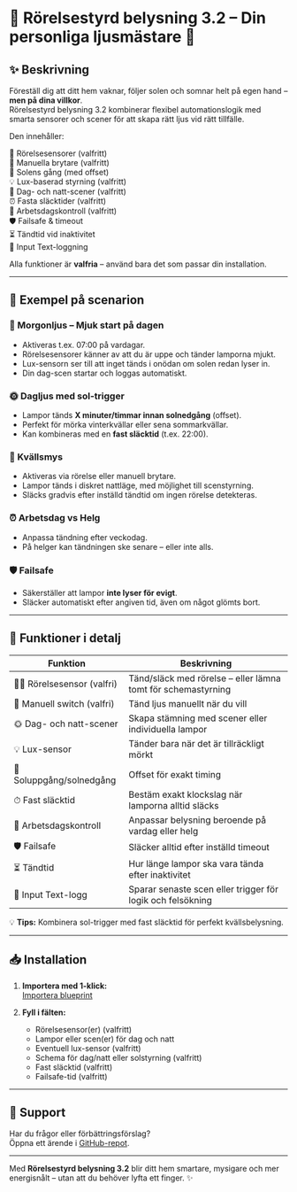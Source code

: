 # 🌟 Rörelsestyrd belysning 3.2 – Din personliga ljusmästare 🌟

## ✨ Beskrivning

Föreställ dig att ditt hem vaknar, följer solen och somnar helt på egen hand – **men på dina villkor**.  
Rörelsestyrd belysning 3.2 kombinerar flexibel automationslogik med smarta sensorer och scener för att skapa rätt ljus vid rätt tillfälle.

Den innehåller:

🚶 Rörelsesensorer (valfritt)  
🔘 Manuella brytare (valfritt)  
🌅 Solens gång (med offset)  
💡 Lux-baserad styrning (valfritt)  
🎨 Dag- och natt-scener (valfritt)  
⏰ Fasta släcktider (valfritt)  
📅 Arbetsdagskontroll (valfritt)  
🛡️ Failsafe & timeout  
⏳ Tändtid vid inaktivitet  
📝 Input Text-loggning  

Alla funktioner är **valfria** – använd bara det som passar din installation.

---

## 🎨 Exempel på scenarion

### 🌅 Morgonljus – Mjuk start på dagen

- Aktiveras t.ex. 07:00 på vardagar.  
- Rörelsesensorer känner av att du är uppe och tänder lamporna mjukt.  
- Lux-sensorn ser till att inget tänds i onödan om solen redan lyser in.  
- Din dag-scen startar och loggas automatiskt.  

### 🌞 Dagljus med sol-trigger

- Lampor tänds **X minuter/timmar innan solnedgång** (offset).  
- Perfekt för mörka vinterkvällar eller sena sommarkvällar.  
- Kan kombineras med en **fast släcktid** (t.ex. 22:00).  

### 🌙 Kvällsmys

- Aktiveras via rörelse eller manuell brytare.  
- Lampor tänds i diskret nattläge, med möjlighet till scenstyrning.  
- Släcks gradvis efter inställd tändtid om ingen rörelse detekteras.  

### ⏰ Arbetsdag vs Helg

- Anpassa tändning efter veckodag.  
- På helger kan tändningen ske senare – eller inte alls.  

### 🛡️ Failsafe

- Säkerställer att lampor **inte lyser för evigt**.  
- Släcker automatiskt efter angiven tid, även om något glömts bort.  

---

## 🔧 Funktioner i detalj

| Funktion | Beskrivning |
|----------|-------------|
| 🚶‍♂️ Rörelsesensor (valfri) | Tänd/släck med rörelse – eller lämna tomt för schemastyrning |
| 🔘 Manuell switch (valfri) | Tänd ljus manuellt när du vill |
| 🌞 Dag- och natt-scener | Skapa stämning med scener eller individuella lampor |
| 💡 Lux-sensor | Tänder bara när det är tillräckligt mörkt |
| 🌅 Soluppgång/solnedgång | Offset för exakt timing |
| ⏱ Fast släcktid | Bestäm exakt klockslag när lamporna alltid släcks |
| 📅 Arbetsdagskontroll | Anpassar belysning beroende på vardag eller helg |
| 🛡️ Failsafe | Släcker alltid efter inställd timeout |
| ⏳ Tändtid | Hur länge lampor ska vara tända efter inaktivitet |
| 📝 Input Text-logg | Sparar senaste scen eller trigger för logik och felsökning |

💡 **Tips:** Kombinera sol-trigger med fast släcktid för perfekt kvällsbelysning.

---

## 📥 Installation

1. **Importera med 1-klick:**  
   [Importera blueprint](https://my.home-assistant.io/redirect/blueprint_import?blueprint_url=https://raw.githubusercontent.com/razzietheman/Avancerad-blueprint-for-belysning/main/Tand_slack_blueprint.yaml)

2. **Fyll i fälten:**
   - Rörelsesensor(er) (valfritt)  
   - Lampor eller scen(er) för dag och natt  
   - Eventuell lux-sensor (valfritt)  
   - Schema för dag/natt eller solstyrning (valfritt)  
   - Fast släcktid (valfritt)  
   - Failsafe-tid (valfritt)  

---

## 🤝 Support  
Har du frågor eller förbättringsförslag?  
Öppna ett ärende i [GitHub-repot](https://github.com/razzietheman/Avancerad-blueprint-for-belysning).

---

Med **Rörelsestyrd belysning 3.2** blir ditt hem smartare, mysigare och mer energisnålt – utan att du behöver lyfta ett finger. ✨